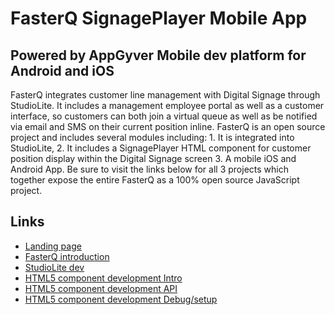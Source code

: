 FasterQ SignagePlayer Mobile App
===

Powered by AppGyver Mobile dev platform for Android and iOS
---

FasterQ integrates customer line management with Digital Signage through StudioLite. It includes a management employee portal as well as a customer interface, so customers can both join a virtual queue as well as be notified via email and SMS on their current position inline. FasterQ is an open source project and includes several modules including: 1. It is integrated into StudioLite, 2. It includes a SignagePlayer HTML component for customer position display within the Digital Signage screen 3. A mobile iOS and Android App.  Be sure to visit the links below for all 3 projects which together expose the entire FasterQ as a 100% open source JavaScript project.

Links
-----
- [Landing page](http://www.fasterq.com)
- [FasterQ introduction](http://www.digitalsignage.com/_html/video_tutorials.html?videoNumber=FasterQ)
- [StudioLite dev](https://github.com/born2net/signagestudio_web-lite)
- [HTML5 component development Intro](http://www.digitalsignage.com/_html/video_tutorials.html?videoNumber=htmlSdkIntro)
- [HTML5 component development API](http://www.digitalsignage.com/_html/video_tutorials.html?videoNumber=htmlSdkAPI)
- [HTML5 component development Debug/setup](http://www.digitalsignage.com/_html/video_tutorials.html?videoNumber=htmlSdkDebug)